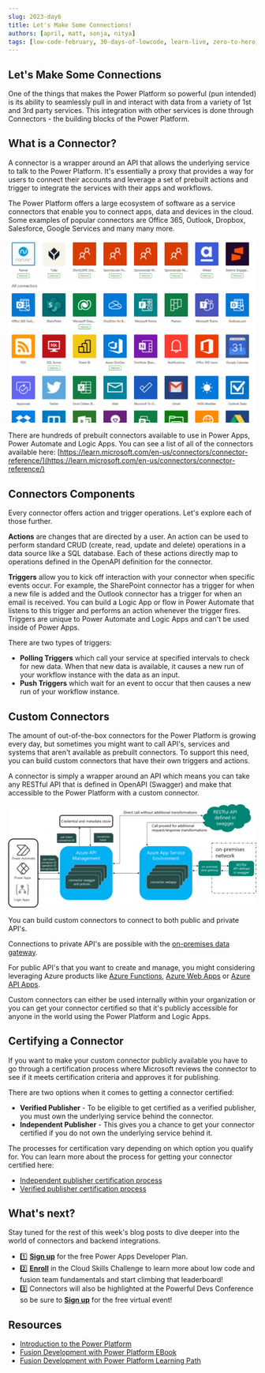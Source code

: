```yaml
---
slug: 2023-day6
title: Let's Make Some Connections!
authors: [april, matt, sonja, nitya]
tags: [low-code-february, 30-days-of-lowcode, learn-live, zero-to-hero, ask-the-expert,fusion-teams, power-platform]
---
```

## Let's Make Some Connections

One of the things that makes the Power Platform so powerful (pun intended) is its ability to seamlessly pull in and interact with data from a variety of 1st and 3rd party services. This integration with other services is done through Connectors - the building blocks of the Power Platform.

## What is a Connector?

 A connector is a wrapper around an API that allows the underlying service to talk to the Power Platform. It's essentially a proxy that provides a way for users to connect their accounts and leverage a set of prebuilt actions and trigger to integrate the services with their apps and workflows.

The Power Platform offers a large ecosystem of software as a service connectors that enable you to connect apps, data and devices in the cloud. Some examples of popular connectors are Office 365, Outlook, Dropbox, Salesforce, Google Services and many many more.

![Connector Architecture](./06_ConnectorsList.png)

There are hundreds of prebuilt connectors available to use in Power Apps, Power Automate and Logic Apps. You can see a list of all of the connectors available here: [https://learn.microsoft.com/en-us/connectors/connector-reference/](https://learn.microsoft.com/en-us/connectors/connector-reference/)

## Connectors Components

Every connector offers action and trigger operations. Let's explore each of those further.

**Actions** are changes that are directed by a user. An action can be used to perform standard CRUD (create, read, update and delete) operations in a data source like a SQL database. Each of these actions directly map to operations defined in the OpenAPI definition for the connector.

**Triggers** allow you to kick off interaction with your connector when specific events occur. For example, the SharePoint connector has a trigger for when a new file is added and the Outlook connector has a trigger for when an email is received. You can build a Logic App or flow in Power Automate that listens to this trigger and performs an action whenever the trigger fires. Triggers are unique to Power Automate and Logic Apps and can't be used inside of Power Apps.

There are two types of triggers:

* **Polling Triggers** which call your service at specified intervals to check for new data. When that new data is available, it causes a new run of your workflow instance with the data as an input.
* **Push Triggers** which wait for an event to occur that then causes a new run of your workflow instance.

## Custom Connectors

The amount of out-of-the-box connectors for the Power Platform is growing every day, but sometimes you might want to call API's, services and systems that aren't available as prebuilt connectors. To support this need, you can build custom connectors that have their own triggers and actions.

A connector is simply a wrapper around an API which means you can take any RESTful API that is defined in OpenAPI (Swagger) and make that accessible to the Power Platform with a custom connector.

![Connector Architecture](./06_ConnectorArchitecture.png)

You can build custom connectors to connect to both public and private API's.

Connections to private API's are possible with the [on-premises data gateway](https://learn.microsoft.com/en-us/flow/gateway-reference).

For public API's that you want to create and manage, you might considering leveraging Azure products like [Azure Functions](https://azure.microsoft.com/services/functions/), [Azure Web Apps](https://azure.microsoft.com/services/app-service/web/) or [Azure API Apps](https://azure.microsoft.com/services/app-service/api/).

Custom connectors can either be used internally within your organization or you can get your connector certified so that it's publicly accessible for anyone in the world using the Power Platform and Logic Apps.

## Certifying a Connector

If you want to make your custom connector publicly available you have to go through a certification process where Microsoft reviews the connector to see if it meets certification criteria and approves it for publishing.

There are two options when it comes to getting a connector certified:

* **Verified Publisher** - To be eligible to get certified as a verified publisher, you must own the underlying service behind the connector.
* **Independent Publisher** - This gives you a chance to get your connector certified if you do not own the underlying service behind it.

The processes for certification vary depending on which option you qualify for. You can learn more about the process for getting your connector certified here:

* [Independent publisher certification process](https://learn.microsoft.com/en-us/connectors/custom-connectors/certification-submission-ip)
* [Verified publisher certification process](https://learn.microsoft.com/en-us/connectors/custom-connectors/certification-submission)

## What's next?

Stay tuned for the rest of this week's blog posts to dive deeper into the world of connectors and backend integrations.  

* 1️⃣ [**Sign up**](https://aka.ms/lowcode-february/devplan) for the free Power Apps Developer Plan.
* 2️⃣ [**Enroll**](https://aka.ms/lowcode-february/challenge) in the Cloud Skills Challenge to learn more about low code and fusion team fundamentals and start climbing that leaderboard!
* 3️⃣ Connectors will also be highlighted at the Powerful Devs Conference so be sure to [**Sign up**](https://aka.ms/lowcode-february/PowerfulDevsConf2023) for the free virtual event!

## Resources
* [Introduction to the Power Platform](https://aka.ms/LowCodePowerPlatformIntro)
* [Fusion Development with Power Platform EBook](https://aka.ms/FusionDevEbook)
* [Fusion Development with Power Platform Learning Path](https://aka.ms/learn-fusiondev)
